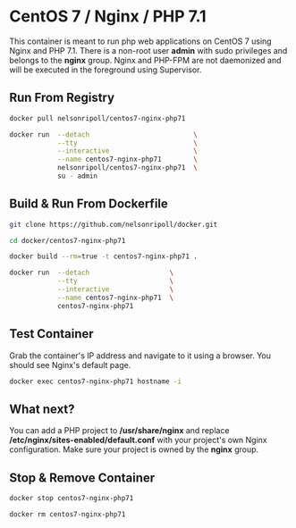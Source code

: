 # CentOS 7 / Nginx / PHP 7.1
This container is meant to run php web applications on CentOS 7 using Nginx
 and PHP 7.1. There is a non-root user **admin** with sudo privileges and 
 belongs to the **nginx** group. Nginx and PHP-FPM are not daemonized and will 
 be executed in the foreground using Supervisor.

## Run From Registry
```bash
docker pull nelsonripoll/centos7-nginx-php71

docker run  --detach                          \
            --tty                             \
            --interactive                     \
            --name centos7-nginx-php71        \
            nelsonripoll/centos7-nginx-php71  \
            su - admin
```

## Build & Run From Dockerfile
```bash
git clone https://github.com/nelsonripoll/docker.git

cd docker/centos7-nginx-php71

docker build --rm=true -t centos7-nginx-php71 .

docker run  --detach                    \
            --tty                       \
            --interactive               \
            --name centos7-nginx-php71  \
            centos7-nginx-php71
```

## Test Container
Grab the container's IP address and navigate to it using a browser. You should
 see Nginx's default page.

```bash
docker exec centos7-nginx-php71 hostname -i
```

## What next?
You can add a PHP project to **/usr/share/nginx** and replace
 **/etc/nginx/sites-enabled/default.conf** with your project's own Nginx
 configuration. Make sure your project is owned by the **nginx** group.

## Stop & Remove Container
```bash
docker stop centos7-nginx-php71

docker rm centos7-nginx-php71
```
